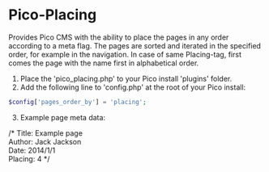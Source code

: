 Pico-Placing
============

Provides Pico CMS with the ability to place the pages in any order according to a meta flag.
The pages are sorted and iterated in the specified order, for example in the navigation.
In case of same Placing-tag, first comes the page with the name first in alphabetical order.

1. Place the 'pico_placing.php' to your Pico install 'plugins' folder.
2. Add the following line to 'config.php' at the root of your Pico install:

```php
$config['pages_order_by'] = 'placing';
```

3. Example page meta data:

/*
Title: Example page  
Author: Jack Jackson  
Date: 2014/1/1  
Placing: 4
*/
